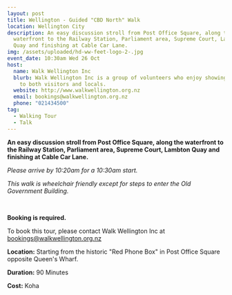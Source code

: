 ```yaml
---
layout: post
title: Wellington - Guided "CBD North" Walk
location: Wellington City
description: An easy discussion stroll from Post Office Square, along the
  waterfront to the Railway Station, Parliament area, Supreme Court, Lambton
  Quay and finishing at Cable Car Lane.
img: /assets/uploaded/hd-ww-feet-logo-2-.jpg
event_date: 10:30am Wed 26 Oct
host:
  name: Walk Wellington Inc
  blurb: Walk Wellington Inc is a group of volunteers who enjoy showing their city
    to both visitors and locals.
  website: http://www.walkwellington.org.nz
  email: bookings@walkwellington.org.nz
  phone: "021434500"
tag:
  - Walking Tour
  - Talk
---
```

**An easy discussion stroll from Post Office Square, along the waterfront to the Railway Station, Parliament area, Supreme Court, Lambton Quay and finishing at Cable Car Lane.** 

*Please arrive by 10:20am for a 10:30am start.*

*This walk is wheelchair friendly except for steps to enter the Old Government Building.*

<br>

**Booking is required.**

To book this tour, please contact Walk Wellington Inc at [bookings@walkwellington.org.nz](mailto:bookings@walkwellington.org.nz) 

**Location:** Starting from the historic "Red Phone Box" in Post Office Square opposite Queen's Wharf. 

**Duration:** 90 Minutes

**Cost:** Koha